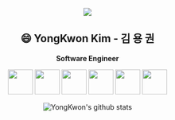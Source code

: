 <div align=center>
	
<a href="https://hits.seeyoufarm.com"><img src="https://hits.seeyoufarm.com/api/count/incr/badge.svg?url=https%3A%2F%2Fgithub.com%2FpowderBlue91&count_bg=%2379C83D&title_bg=%23555555&title=hits&edge_flat=false"/></a>


  
## :smile: YongKwon Kim - 김 용 권
<b>Software Engineer</b>

<code><img height="50" src="https://user-images.githubusercontent.com/47877911/88288770-3421aa80-cd2f-11ea-9972-ab7e1ac2b89d.png"></code>
<code><img height="50" src="https://user-images.githubusercontent.com/47877911/88288764-31bf5080-cd2f-11ea-9291-24a90a43acc9.png"></code>
<code><img height="50" src="https://user-images.githubusercontent.com/47877911/88287732-af825c80-cd2d-11ea-9a56-bf85549e3fc4.png"></code>
<code><img height="50" src="https://user-images.githubusercontent.com/47877911/88288767-33891400-cd2f-11ea-81cd-b6a089ab4a24.png"></code>
<code><img height="50" src="https://user-images.githubusercontent.com/47877911/88288382-aa71dd00-cd2e-11ea-8fc2-a1f7ae93de63.png"></code>
<code><img height="50" src="https://www.pixelbird.com.au/wp-content/uploads/2020/02/nodejs-image.png"></code>
<!-- <code><img height="50" src="https://upload.wikimedia.org/wikipedia/commons/thumb/0/03/NYCS-bull-trans-C.svg/75px-NYCS-bull-trans-C.svg.png"></code> -->
<!-- <code><img height="50" src="https://upload.wikimedia.org/wikipedia/commons/thumb/1/18/ISO_C%2B%2B_Logo.svg/220px-ISO_C%2B%2B_Logo.svg.png"></code> -->

	
![YongKwon's github stats](https://github-readme-stats.vercel.app/api?username=powderBlue91&show_icons=true&hide_border=true)

</div>
<!--
**powderBlue91/powderBlue91** is a ✨ _special_ ✨ repository because its `README.md` (this file) appears on your GitHub profile.


